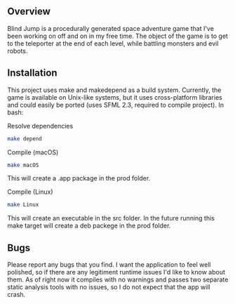 ## Overview

Blind Jump is a procedurally generated space adventure game that I've been working on off and on in my free time. The object of the game is to get to the teleporter at the end of each level, while battling monsters and evil robots.

## Installation

This project uses make and makedepend as a build system. Currently, the game is available on Unix-like systems, but it uses cross-platform libraries and could easily be ported (uses SFML 2.3, required to compile project). In bash:

Resolve dependencies
```bash
make depend
```

Compile (macOS)
```bash
make macOS
```
This will create a .app package in the prod folder.

Compile (Linux)
```bash
make Linux
```
This will create an executable in the src folder. In the future running this make target will create a deb packege in the prod folder.

## Bugs

Please report any bugs that you find. I want the application to feel well polished, so if there are any legitiment runtime issues I'd like to know about them. As of right now it compiles with no warnings and passes two separate static analysis tools with no issues, so I do not expect that the app will crash.
